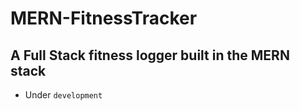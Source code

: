 # MERN-FitnessTracker

## A Full Stack fitness logger built in the MERN stack

* Under `development`
